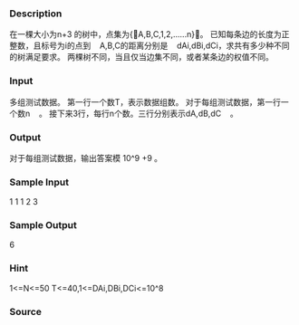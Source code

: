 
### Description
在一棵大小为n+3 的树中，点集为{￿A,B,C,1,2,......n}￿。
已知每条边的长度为正整数，且标号为i的点到    A,B,C的距离分别是    dAi,dBi,dCi，求共有多少种不同的树满足要求。
两棵树不同，当且仅当边集不同，或者某条边的权值不同。
 
 


### Input
多组测试数据。
第一行一个数T，表示数据组数。
对于每组测试数据，第一行一个数n    。
接下来3行，每行n个数。三行分别表示dA,dB,dC    。




### Output
对于每组测试数据，输出答案模 10^9 +9 。

### Sample Input
 
1
1
1
2
3


### Sample Output
 

6

### Hint

1<=N<=50 T<=40,1<=DAi,DBi,DCi<=10^8
### Source
